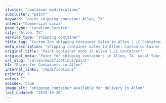 ```yaml
---
cluster: "container modifications"
subcluster: "paint"
keyword: "paint shipping container Allen, TX"
intent: "Commercial-Local"
page_type: "Location-Service"
city: "Allen, TX"
service_type: "shipping container"
title_tag: "Custom Inn shipping container Sales in Allen | LC Container"
meta_description: "shipping container sales in Allen. Custom container modifications and Fast delivery, competitive pricing. Serving modifications area. Quote ID: YYY. Call (214) 524-4168 for your free quote today."
original_title: "Paint container mods in Allen | LC Container"
original_meta: "Paint for shipping containers in Allen, TX. Local fabrication & pro install. LC Container — Since 2003. Get a quote."
url_slug: "/allen/modifications/paint"
h1: "Paint for Containers in Allen"
internal_links: "/modifications"
priority: 3
notes: ""
noindex: true
image_alt: "shipping container available for delivery in Allen"
last_updated: "2025-10-20"
---
```


<!-- TODO: Add unique city/inventory copy, images, and internal links here. -->
